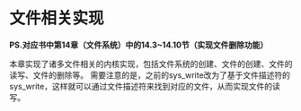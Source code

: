 # 文件相关实现

__PS.对应书中第14章（文件系统）中的14.3~14.10节（实现文件删除功能）__

本章实现了诸多文件相关的内核实现，包括文件系统的创建、文件的创建、文件的读写、文件的删除等。
需要注意的是，之前的sys_write改为了基于文件描述符的sys_write，这样就可以通过文件描述符来找到对应的文件，从而实现文件的读写。